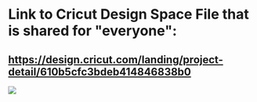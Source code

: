 # Link to Cricut Design Space File that is shared for "everyone":

## https://design.cricut.com/landing/project-detail/610b5cfc3bdeb414846838b0

<img src="https://github.com/GadgetAngel/Cricut_Voron_Logos/blob/main/images/Queen&Voron2.4LogoDesign_Full.png?raw=true" />
